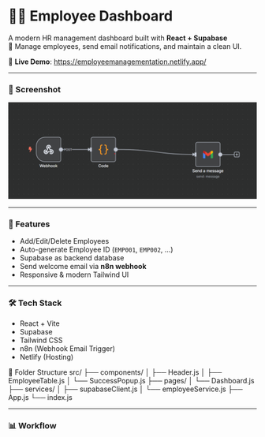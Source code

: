 # 🧑‍💼 Employee Dashboard

A modern HR management dashboard built with **React + Supabase**  
🔐 Manage employees, send email notifications, and maintain a clean UI.

🔗 **Live Demo**: https://employeemanagementation.netlify.app/

---

### 📸 Screenshot

![UI Screenshot](./assets/screenshot.png)

---

### 🧠 Features

- Add/Edit/Delete Employees
- Auto-generate Employee ID (`EMP001`, `EMP002`, ...)
- Supabase as backend database
- Send welcome email via **n8n webhook**
- Responsive & modern Tailwind UI

---

### 🛠️ Tech Stack

- React + Vite
- Supabase
- Tailwind CSS
- n8n (Webhook Email Trigger)
- Netlify (Hosting)

📂 Folder Structure
src/
├── components/
│   ├── Header.js
│   ├── EmployeeTable.js
│   └── SuccessPopup.js
├── pages/
│   └── Dashboard.js
├── services/
│   ├── supabaseClient.js
│   └── employeeService.js
├── App.js
└── index.js

---

### 📊 Workflow


